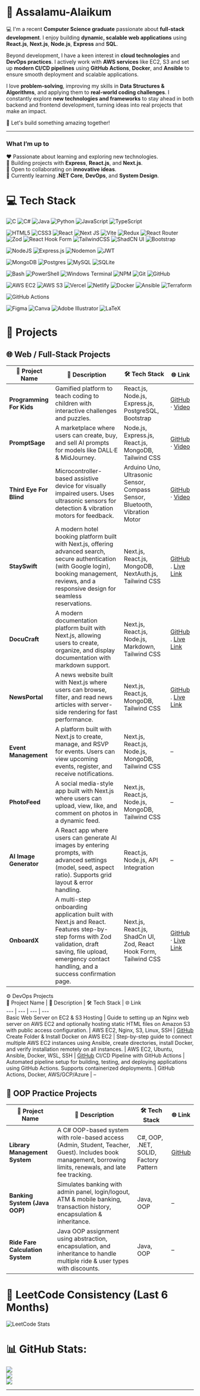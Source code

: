 # 💫 Assalamu-Alaikum

💻 I'm a recent **Computer Science graduate** passionate about **full-stack development**. I enjoy building **dynamic, scalable web applications** using **React.js**, **Next.js**, **Node.js**, **Express** and **SQL**.  

Beyond development, I have a keen interest in **cloud technologies** and **DevOps practices**. I actively work with **AWS services** like EC2, S3 and set up **modern CI/CD pipelines** using **GitHub Actions**, **Docker**, and **Ansible** to ensure smooth deployment and scalable applications.  

I love **problem-solving**, improving my skills in **Data Structures & Algorithms**, and applying them to **real-world coding challenges**. I constantly explore **new technologies and frameworks** to stay ahead in both backend and frontend development, turning ideas into real projects that make an impact.  

🚀 Let's build something amazing together! 
   
---

### What I’m up to  

♥️ Passionate about learning and exploring new technologies.  
🔭 Building projects with **Express**, **React.js**, and **Next.js**.  
👯 Open to collaborating on **innovative ideas**.  
🌱 Currently learning **.NET Core**, **DevOps**, and **System Design**. 

# 💻 Tech Stack

![C](https://img.shields.io/badge/c-%2300599C.svg?style=flat&logo=c&logoColor=white) 
![C#](https://img.shields.io/badge/c%23-%23239120.svg?style=flat&logo=c-sharp&logoColor=white) 
![Java](https://img.shields.io/badge/java-%23ED8B00.svg?style=flat&logo=openjdk&logoColor=white) 
![Python](https://img.shields.io/badge/python-3670A0?style=flat&logo=python&logoColor=ffdd54)
![JavaScript](https://img.shields.io/badge/javascript-%23323330.svg?style=flat&logo=javascript&logoColor=%23F7DF1E) 
![TypeScript](https://img.shields.io/badge/typescript-%23007ACC.svg?style=flat&logo=typescript&logoColor=white)

![HTML5](https://img.shields.io/badge/html5-%23E34F26.svg?style=flat&logo=html5&logoColor=white) 
![CSS3](https://img.shields.io/badge/css3-%231572B6.svg?style=flat&logo=css3&logoColor=white) 
![React](https://img.shields.io/badge/react-%2320232a.svg?style=flat&logo=react&logoColor=%2361DAFB) 
![Next JS](https://img.shields.io/badge/Next-black?style=flat&logo=next.js&logoColor=white) 
![Vite](https://img.shields.io/badge/vite-%23646CFF.svg?style=flat&logo=vite&logoColor=white) 
![Redux](https://img.shields.io/badge/redux-%23593d88.svg?style=flat&logo=redux&logoColor=white) 
![React Router](https://img.shields.io/badge/React_Router-CA4245?style=flat&logo=react-router&logoColor=white) 
![Zod](https://img.shields.io/badge/-Zod-000000?style=flat&logo=zod&logoColor=white)
![React Hook Form](https://img.shields.io/badge/React%20Hook%20Form-%23EC5990.svg?style=flat&logo=reacthookform&logoColor=white) 
![TailwindCSS](https://img.shields.io/badge/tailwindcss-%2338B2AC.svg?style=flat&logo=tailwind-css&logoColor=white)
![ShadCN UI](https://img.shields.io/badge/ShadCN%20UI-2563EB?style=flat&logo=shadcn&logoColor=white)
![Bootstrap](https://img.shields.io/badge/Bootstrap-7952B3?style=flat&logo=bootstrap&logoColor=white)

![NodeJS](https://img.shields.io/badge/node.js-6DA55F?style=flat&logo=node.js&logoColor=white) 
![Express.js](https://img.shields.io/badge/express.js-%23404d59.svg?style=flat&logo=express&logoColor=%2361DAFB) 
![Nodemon](https://img.shields.io/badge/NODEMON-%23323330.svg?style=flat&logo=nodemon&logoColor=%BBDEAD) 
![JWT](https://img.shields.io/badge/JWT-black?style=flat&logo=JSON%20web%20tokens)

![MongoDB](https://img.shields.io/badge/MongoDB-%234ea94b.svg?style=flat&logo=mongodb&logoColor=white) 
![Postgres](https://img.shields.io/badge/postgres-%23316192.svg?style=flat&logo=postgresql&logoColor=white) 
![MySQL](https://img.shields.io/badge/mysql-4479A1.svg?style=flat&logo=mysql&logoColor=white) 
![SQLite](https://img.shields.io/badge/sqlite-%2307405e.svg?style=flat&logo=sqlite&logoColor=white)

![Bash](https://img.shields.io/badge/bash-%23121011.svg?style=flat&logo=gnu-bash&logoColor=white) 
![PowerShell](https://img.shields.io/badge/PowerShell-%235391FE.svg?style=flat&logo=powershell&logoColor=white) 
![Windows Terminal](https://img.shields.io/badge/Windows%20Terminal-%234D4D4D.svg?style=flat&logo=windows-terminal&logoColor=white) 
![NPM](https://img.shields.io/badge/NPM-%23CB3837.svg?style=flat&logo=npm&logoColor=white) 
![Git](https://img.shields.io/badge/git-%23F05033.svg?style=flat&logo=git&logoColor=white) 
![GitHub](https://img.shields.io/badge/github-%23121011.svg?style=flat&logo=github&logoColor=white)

![AWS EC2](https://img.shields.io/badge/AWS%20EC2-FF9900?style=flat&logo=amazon-ec2&logoColor=white)
![AWS S3](https://img.shields.io/badge/AWS%20S3-569A31?style=flat&logo=amazons3&logoColor=white)
![Vercel](https://img.shields.io/badge/vercel-%23000000.svg?style=flat&logo=vercel&logoColor=white)
![Netlify](https://img.shields.io/badge/Netlify-00C7B7?style=flat&logo=netlify&logoColor=white)
![Docker](https://img.shields.io/badge/docker-%230db7ed.svg?style=flat&logo=docker&logoColor=white)
![Ansible](https://img.shields.io/badge/Ansible-EE0000?style=flat&logo=ansible&logoColor=white)
![Terraform](https://img.shields.io/badge/Terraform-623CE4?style=flat&logo=terraform&logoColor=white)


![GitHub Actions](https://img.shields.io/badge/github%20actions-%232671E5.svg?style=flat&logo=githubactions&logoColor=white)

![Figma](https://img.shields.io/badge/figma-%23F24E1E.svg?style=flat&logo=figma&logoColor=white) 
![Canva](https://img.shields.io/badge/Canva-%2300C4CC.svg?style=flat&logo=Canva&logoColor=white) 
![Adobe Illustrator](https://img.shields.io/badge/adobe%20illustrator-%23FF9A00.svg?style=flat&logo=adobe%20illustrator&logoColor=white) 
![LaTeX](https://img.shields.io/badge/latex-%23008080.svg?style=flat&logo=latex&logoColor=white)


# 📂 Projects 

## 🌐 Web / Full-Stack Projects

| 🚀 Project Name | 📝 Description | 🛠️ Tech Stack | 🌐 Link |
|-----------------|----------------|---------------|---------|
| **Programming For Kids** | Gamified platform to teach coding to children with interactive challenges and puzzles. | React.js, Node.js, Express.js, PostgreSQL, Bootstrap | [GitHub](https://github.com/farhan19999/Programming-For-Kids) · [Video](https://youtu.be/swwpaDf4fcs?si=oQoKh2DARnZM52PO) |
| **PromptSage** | A marketplace where users can create, buy, and sell AI prompts for models like DALL·E & MidJourney. | Node.js, Express.js, React.js, MongoDB, Tailwind CSS | [GitHub](https://github.com/MAHBUB-99/Project-PromptSage) · [Video](https://www.youtube.com/watch?v=P1j9AOkzhqU) |
| **Third Eye For Blind** | Microcontroller-based assistive device for visually impaired users. Uses ultrasonic sensors for detection & vibration motors for feedback. | Arduino Uno, Ultrasonic Sensor, Compass Sensor, Bluetooth, Vibration Motor | [GitHub](https://github.com/MAHBUB-99/CSE-316_Microcontroller-Project) · [Video](https://youtu.be/RtrROTO9bsk?si=J1tAzmDtqypnOe6Z) |
| **StaySwift** | A modern hotel booking platform built with Next.js, offering advanced search, secure authentication (with Google login), booking management, reviews, and a responsive design for seamless reservations. | Next.js, React.js, MongoDB, NextAuth.js, Tailwind CSS | [GitHub](https://github.com/MAHBUB-99/StaySwift) . [Live Link](https://stay-swift-chi.vercel.app/) |
| **DocuCraft** | A modern documentation platform built with Next.js, allowing users to create, organize, and display documentation with markdown support.  | Next.js, React.js, Node.js, Markdown, Tailwind CSS | [GitHub](https://github.com/MAHBUB-99/DocuCraft) . [Live Link](https://docucraft-swart.vercel.app/) |
| **NewsPortal** | A news website built with Next.js where users can browse, filter, and read news articles with server-side rendering for fast performance. | Next.js, React.js, MongoDB, Tailwind CSS | [GitHub](https://github.com/MAHBUB-99/News-Portal) . [Live Link](https://news-portal-chi-three.vercel.app/en) |
| **Event Management** | A platform built with Next.js to create, manage, and RSVP for events. Users can view upcoming events, register, and receive notifications. | Next.js, React.js, Node.js, MongoDB, Tailwind CSS | – |
| **PhotoFeed** | A social media-style app built with Next.js where users can upload, view, like, and comment on photos in a dynamic feed. | Next.js, React.js, Node.js, MongoDB, Tailwind CSS | – |
| **AI Image Generator** | A React app where users can generate AI images by entering prompts, with advanced settings (model, seed, aspect ratio). Supports grid layout & error handling. | React.js, Node.js, API Integration | – |
| **OnboardX** | A multi-step onboarding application built with Next.js and React. Features step-by-step forms with Zod validation, draft saving, file upload, emergency contact handling, and a success confirmation page. | Next.js, React.js, ShadCn UI, Zod, React Hook Form, Tailwind CSS |[GitHub](https://github.com/MAHBUB-99/OnboardX) · [Live Link](https://onboardpage.netlify.app/) |


⚙️ DevOps Projects  
🚀 Project Name | 📝 Description | 🛠️ Tech Stack | 🌐 Link  
--- | --- | --- | ---  
Basic Web Server on EC2 & S3 Hosting | Guide to setting up an Nginx web server on AWS EC2 and optionally hosting static HTML files on Amazon S3 with public access configuration. | AWS EC2, Nginx, S3, Linux, SSH | [GitHub](https://github.com/MAHBUB-99/AWS---WebServer-on-EC2-S3-Bucket)  
Create Folder & Install Docker on AWS EC2 | Step-by-step guide to connect multiple AWS EC2 instances using Ansible, create directories, install Docker, and verify installation remotely on all instances. | AWS EC2, Ubuntu, Ansible, Docker, WSL, SSH | [GitHub](https://github.com/MAHBUB-99/Ansible-Basic)
CI/CD Pipeline with GitHub Actions | Automated pipeline setup for building, testing, and deploying applications using GitHub Actions. Supports containerized deployments. | GitHub Actions, Docker, AWS/GCP/Azure | –  




## 🧩 OOP Practice Projects

| 🚀 Project Name | 📝 Description | 🛠️ Tech Stack | 🌐 Link |
|-----------------|----------------|---------------|---------|
| **Library Management System** | A C# OOP-based system with role-based access (Admin, Student, Teacher, Guest). Includes book management, borrowing limits, renewals, and late fee tracking. | C#, OOP, .NET, SOLID, Factory Pattern | [GitHub](https://github.com/MAHBUB-99/C-Sharp/tree/main/LibraryManagementSystem) |
| **Banking System (Java OOP)** | Simulates banking with admin panel, login/logout, ATM & mobile banking, transaction history, encapsulation & inheritance. | Java, OOP | – |
| **Ride Fare Calculation System** | Java OOP assignment using abstraction, encapsulation, and inheritance to handle multiple ride & user types with discounts. | Java, OOP | – |

# 🧮 LeetCode Consistency (Last 6 Months)

![LeetCode Stats](https://leetcard.jacoblin.cool/MAHBUB_?theme=dark&ext=heatmap&site=leetcode&calendar=6)


# 📊 GitHub Stats:
![](https://github-readme-stats.vercel.app/api?username=MAHBUB-99&theme=radical&hide_border=false&include_all_commits=false&count_private=false)      <br/>
![](https://nirzak-streak-stats.vercel.app/?user=MAHBUB-99&theme=radical&hide_border=false) <br/>
![](https://github-readme-stats.vercel.app/api/top-langs/?username=MAHBUB-99&theme=radical&hide_border=false&include_all_commits=false&count_private=false&layout=compact)

---
